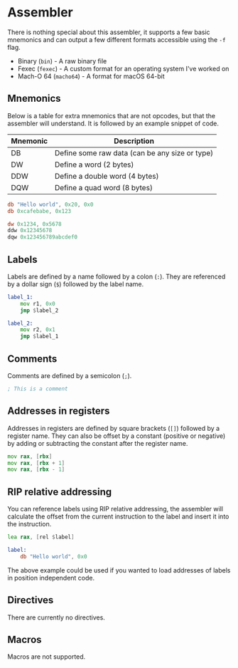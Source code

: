 # Assembler

There is nothing special about this assembler, it supports a few basic mnemonics and can output a few different formats accessible using the `-f` flag.
 * Binary (`bin`) - A raw binary file
 * Fexec (`fexec`) - A custom format for an operating system I've worked on
 * Mach-O 64 (`macho64`) - A format for macOS 64-bit

## Mnemonics

Below is a table for extra mnemonics that are not opcodes, but that the assembler will understand. It is followed by an example snippet of code.

| Mnemonic | Description |
|----------|-------------|
| DB       | Define some raw data (can be any size or type) |
| DW       | Define a word (2 bytes) |
| DDW       | Define a double word (4 bytes) |
| DQW       | Define a quad word (8 bytes) |

```asm
db "Hello world", 0x20, 0x0
db 0xcafebabe, 0x123

dw 0x1234, 0x5678
ddw 0x12345678
dqw 0x123456789abcdef0
```

## Labels

Labels are defined by a name followed by a colon (`:`). They are referenced by a dollar sign (`$`) followed by the label name.
```asm
label_1:
    mov r1, 0x0
    jmp $label_2

label_2:
    mov r2, 0x1
    jmp $label_1
```

## Comments

Comments are defined by a semicolon (`;`).
```asm
; This is a comment
```

## Addresses in registers

Addresses in registers are defined by square brackets (`[]`) followed by a register name. They can also be offset by a constant (positive or negative) by adding or subtracting the constant after the register name.

```asm
mov rax, [rbx]
mov rax, [rbx + 1]
mov rax, [rbx - 1]
```

## RIP relative addressing

You can reference labels using RIP relative addressing, the assembler will calculate the offset from the current instruction to the label and insert it into the instruction.

```asm
lea rax, [rel $label]

label:
    db "Hello world", 0x0
```

The above example could be used if you wanted to load addresses of labels in position independent code.

## Directives

There are currently no directives.

## Macros

Macros are not supported.
